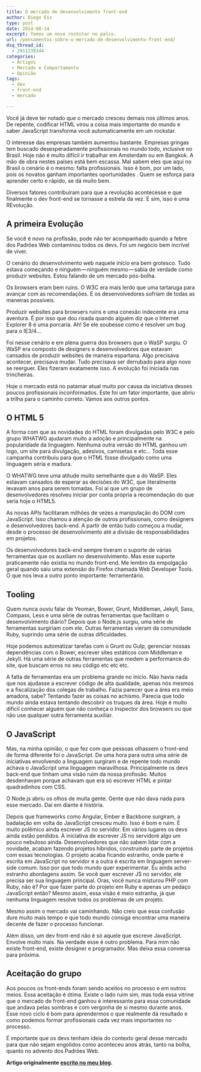 ```yaml
---
title: O mercado de desenvolvimento front-end
author: Diego Eis
type: post
date: 2014-08-14
excerpt: Temos um novo rockstar no palco.
url: /pensamentos-sobre-o-mercado-de-desenvolvimento-front-end/
dsq_thread_id:
  - 2911239344
categories:
  - Artigos
  - Mercado e Comportamento
  - Opinião
tags:
  - dev
  - front-end
  - mercado

---
```

Você já deve ter notado que o mercado cresceu demais nos últimos anos. De repente, codificar HTML virou a coisa mais importante do mundo e saber JavaScript transforma você automaticamente em um rockstar.

O interesse das empresas também aumentou bastante. Empresas gringas tem buscado desesperadamente profissionais no mundo todo, inclusive no Brasil. Hoje não é muito difícil ir trabalhar em Amsterdam ou em Bangkok. A mão de obra nestes países está bem escassa. Mal sabem eles que aqui no Brasil o cenário é o mesmo: falta profissionais. Isso é bom, por um lado, pois os novatos ganham importantes oportunidades . Quem se esforça para aprender certo e rápido, se dá muito bem.

Diversos fatores contribuíram para que a revolução acontecesse e que finalmente o dev front-end se tornasse a estrela da vez. E sim, isso é uma REvolução.

## A primeira Evolução

Se você é novo na profissão, pode não ter acompanhado quando a febre dos Padrões Web contaminou todos os devs. Foi um negócio bem incrível de viver.

O cenário do desenvolvimento web naquele início era bem grotesco. Tudo estava começando e ninguém — ninguém mesmo — sabia de verdade como produzir websites. Estou falando de um mercado pós-bolha.

Os browsers eram bem ruins. O W3C era mais lerdo que uma tartaruga para avançar com as recomendações. E os desenvolvedores sofriam de todas as maneiras possíveis.
  
Produzir websites para browsers ruins e uma conexão indecente era uma aventura. É por isso que dou risada quando alguém diz que o Internet Explorer 8 é uma porcaria. Ah! Se ele soubesse como é resolver um bug para o IE3/4…

Foi nesse cenário e em plena guerra dos browsers que o WaSP surgiu. O WaSP era composto de designers e desenvolvedores que estavam cansados de produzir websites de maneira espartana. Algo precisava acontecer, precisava mudar. Tudo precisava ser derrubado para algo novo se reerguer. Eles fizeram exatamente isso. A evolução foi iniciada nas trincheiras.

Hoje o mercado está no patamar atual muito por causa da iniciativa desses poucos profissionais inconformados. Este foi um fator importante, que abriu a trilha para o caminho correto. Vamos aos outros pontos.

## O HTML 5

A forma com que as novidades do HTML foram divulgadas pelo W3C e pelo grupo WHATWG ajudaram muito a adoção e principalmente na popularidade da linguagem. Nenhuma outra versão do HTML ganhou um logo, um site para divulgação, adesivos, camisetas e etc… Toda esse campanha contribuiu para que o HTML fosse divulgado como uma linguagem séria e madura.

O WHATWG teve uma atitude muito semelhante que a do WaSP. Eles estavam cansados de esperar as decisões do W3C, que literalmente levavam anos para serem tomadas. Foi aí que um grupo de desenvolvedores resolveu iniciar por conta própria a recomendação do que seria hoje o HTML5.

As novas APIs facilitaram milhões de vezes a manipulação do DOM com JavaScript. Isso chamou a atenção de outros profissionais, como designers e desenvolvedores back-end. A partir de então tudo começou a mudar, desde o processo de desenvolvimento até a divisão de responsabilidades em projetos.

Os desenvolvedores back-end sempre tiveram o suporte de várias ferramentas que os auxiliam no desenvolvimento. Mas esse suporte praticamente não existia no mundo front-end. Me lembro da empolgação geral quando saiu uma extensão do Firefox chamada Web Developer Tools. O que nos leva a outro ponto importante: ferramentário.

## Tooling

Quem nunca ouviu falar de Yeoman, Bower, Grunt, Middleman, Jekyll, Sass, Compass, Less e uma série de outras ferramentas que facilitam o desenvolvimento diário? Depois que o Node.js surgiu, uma série de ferramentas surgiriam com ele. Outras ferramentas vieram da comunidade Ruby, suprindo uma série de outras dificuldades.

Hoje podemos automatizar tarefas com o Grunt ou Gulp, gerenciar nossas dependências com o Bower, escrever sites estáticos com Middleman e Jekyll. Há uma série de outras ferramentas que medem a performance do site, que buscam erros no seu código etc etc etc.

A falta de ferramentas era um problema grande no início. Não havia nada que nos ajudasse a escrever código de alta qualidade, apenas nós mesmos e a fiscalização dos colegas de trabalho. Fazia parecer que a área era meio amadora, sabe? Tentando fazer as coisas no achismo. Parecia que todo mundo ainda estava tentando descobrir os truques da área. Hoje é muito difícil conhecer alguém que não conheça o Inspector dos browsers ou que não use qualquer outra ferramenta auxiliar.

## O JavaScript

Mas, na minha opinião, o que fez com que pessoas olhassem o front-end de forma diferente foi o JavaScript. De uma hora para outra uma série de iniciativas envolvendo a linguagem surgiram e de repente todo mundo achava o JavaScript uma linguagem maravilhosa. Principalmente os devs back-end que tinham uma visão ruim da nossa profissão. Muitos desdenhavam porque achavam que era só escrever HTML e pintar quadradinhos com CSS.

O Node.js abriu os olhos de muita gente. Gente que não dava nada para esse mercado. Daí em diante é história.

Depois que frameworks como Angular, Ember e Backbone surgiram, a badalação em volta do JavaScript cresceu muito. Isso é bom e ruim. É muito polêmico ainda escrever JS no servidor. Em vários lugares os devs ainda estão perdidos. A iniciativa de escrever JS no servidoré algo um pouco nebuloso ainda. Desenvolvedores que não sabem lidar com a novidade, acabam fazendo projetos híbridos, construindo parte de projetos com essas tecnologias. O projeto acaba ficando estranho, onde parte é escrita em JavaScript no servidor e a outra é escrita em linguagem server-side comum. Isso por que todo mundo quer experimentar. Eu ainda acho estranho abordagens assim. Se você quer escrever JS no servidor, ele precisa ser sua linguagem principal. Oras, você nunca misturou PHP com Ruby, não é? Por que fazer parte do projeto em Ruby e apenas um pedaço JavaScript então? Mesmo assim, essa visão é meio estranha, já que nenhuma linguagem resolve todos os problemas de um projeto. 

Mesmo assim o mercado vai caminhando. Não creio que essa confusão dure muito mais tempo e que todo mundo consiga encontrar uma maneira decente de fazer o processo funcionar.

Além disso, um dev front-end não é só aquele que escreve JavaScript. Envolve muito mais. Na verdade esse é outro problema. Para mim não existe front-end, existe designer e programador. Mas deixa essa conversa para próxima.

## Aceitação do grupo

Aos poucos os front-ends foram sendo aceitos no processo e em outros meios. Essa aceitação é ótima. Existe o lado ruim sim, mas toda essa vitrine que o mercado de front-end ganhou é interessante para essa comunidade que andava pelas sombras e com vergonha de si mesmo durante anos. Esse novo ciclo é bom para aprendermos o que realmente dá resultado e como podemos formar profissionais cada vez mais importantes no processo.

É importante que os devs tenham ideia do contexto geral desse mercado para que não sejam engolidos como aconteceu anos atrás, tanto na bolha, quanto no advento dos Padrões Web.

**Artigo originalmente [escrito no meu blog][1].**

 [1]: https://medium.com/@diegoeis/sobre-o-mercado-de-desenvolvimento-front-end-7fdd918c4206